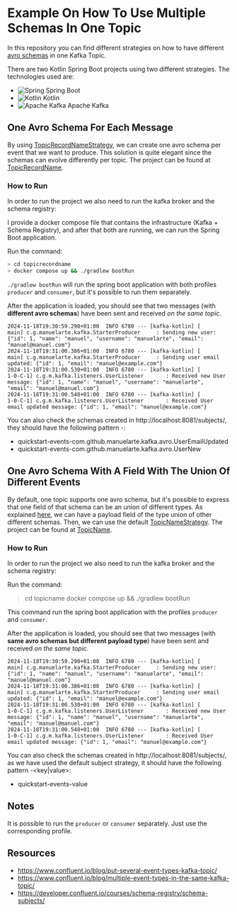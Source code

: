 # Example On How To Use Multiple Schemas In One Topic

In this repository you can find different strategies on how to have different [avro schemas](https://avro.apache.org/docs/1.11.1/specification/) in one Kafka Topic.

There are two Kotlin Spring Boot projects using two different strategies. The technologies used are:
- ![Spring](https://img.shields.io/badge/spring-%236DB33F.svg?style=for-the-badge&logo=spring&logoColor=white) Spring Boot
- ![Kotlin](https://img.shields.io/badge/kotlin-%237F52FF.svg?style=for-the-badge&logo=kotlin&logoColor=white) Kotlin
- ![Apache Kafka](https://img.shields.io/badge/Apache%20Kafka-000?style=for-the-badge&logo=apachekafka) Apache Kafka


## One Avro Schema For Each Message  

By using [TopicRecordNameStrategy](https://github.com/confluentinc/schema-registry/blob/master/schema-serializer/src/main/java/io/confluent/kafka/serializers/subject/TopicRecordNameStrategy.java), we can create one avro schema per event that we want to produce. This solution is quite elegant since the schemas can evolve differently per topic. The project can be found at [TopicRecordName](./topicrecordname).

### How to Run

In order to run the project we also need to run the kafka broker and the schema registry:

I provide a docker compose file that contains the infrastructure (Kafka + Schema Registry), and after that both are running, we can run the Spring Boot application.

Run the command:
```bash
> cd topicrecordname
> docker compose up && ./gradlew bootRun
```

`./gradlew bootRun` will run the spring boot application with both profiles `producer` and `consumer`, but it's possible to run them separately.

After the application is loaded, you should see that two messages (with **different avro schemas**) have been sent and received *on the same topic*.

```
2024-11-18T19:30:59.290+01:00  INFO 6780 --- [kafka-kotlin] [           main] c.g.manuelarte.kafka.StarterProducer     : Sending new user: {"id": 1, "name": "manuel", "username": "manuelarte", "email": "manuel@manuel.com"}
2024-11-18T19:31:00.386+01:00  INFO 6780 --- [kafka-kotlin] [           main] c.g.manuelarte.kafka.StarterProducer     : Sending user email updated: {"id": 1, "email": "manuel@example.com"}
2024-11-18T19:31:00.530+01:00  INFO 6780 --- [kafka-kotlin] [        1-0-C-1] c.g.m.kafka.listeners.UserListener       : Received new User message: {"id": 1, "name": "manuel", "username": "manuelarte", "email": "manuel@manuel.com"}
2024-11-18T19:31:00.548+01:00  INFO 6780 --- [kafka-kotlin] [        1-0-C-1] c.g.m.kafka.listeners.UserListener       : Received User email updated message: {"id": 1, "email": "manuel@example.com"}
```

You can also check the schemas created in http://localhost:8081/subjects/, they should have the following pattern <topic>-<fully qualified name>:
+ quickstart-events-com.github.manuelarte.kafka.avro.UserEmailUpdated
+ quickstart-events-com.github.manuelarte.kafka.avro.UserNew

## One Avro Schema With A Field With The Union Of Different Events

By default, one topic supports one avro schema, but it's possible to express that one field of that schema can be an union of different types.
As explained [here](https://www.confluent.io/blog/multiple-event-types-in-the-same-kafka-topic/), we can have a payload field of the type union of other different schemas.
Then, we can use the default [TopicNameStrategy](https://github.com/confluentinc/schema-registry/blob/master/schema-serializer/src/main/java/io/confluent/kafka/serializers/subject/TopicNameStrategy.java). The project can be found at [TopicName](./topicname).

### How to Run

In order to run the project we also need to run the kafka broker and the schema registry:

Run the command:

> cd topicname
> docker compose up && ./gradlew bootRun

This command run the spring boot application with the profiles `producer` and `consumer`.

After the application is loaded, you should see that two messages (with **same avro schemas but different payload type**) have been sent and received *on the same topic*.

```
2024-11-18T19:30:59.290+01:00  INFO 6780 --- [kafka-kotlin] [           main] c.g.manuelarte.kafka.StarterProducer     : Sending new user: {"id": 1, "name": "manuel", "username": "manuelarte", "email": "manuel@manuel.com"}
2024-11-18T19:31:00.386+01:00  INFO 6780 --- [kafka-kotlin] [           main] c.g.manuelarte.kafka.StarterProducer     : Sending user email updated: {"id": 1, "email": "manuel@example.com"}
2024-11-18T19:31:00.530+01:00  INFO 6780 --- [kafka-kotlin] [        1-0-C-1] c.g.m.kafka.listeners.UserListener       : Received new User message: {"id": 1, "name": "manuel", "username": "manuelarte", "email": "manuel@manuel.com"}
2024-11-18T19:31:00.548+01:00  INFO 6780 --- [kafka-kotlin] [        1-0-C-1] c.g.m.kafka.listeners.UserListener       : Received User email updated message: {"id": 1, "email": "manuel@example.com"}
```

You can also check the schemas created in http://localhost:8081/subjects/, as we have used the default subject strategy, it should have the following pattern <topic>-<key|value>:
+ quickstart-events-value

## Notes

It is possible to run the `producer` or `consumer` separately. Just use the corresponding profile.

## Resources

- https://www.confluent.io/blog/put-several-event-types-kafka-topic/
- https://www.confluent.io/blog/multiple-event-types-in-the-same-kafka-topic/
- https://developer.confluent.io/courses/schema-registry/schema-subjects/
